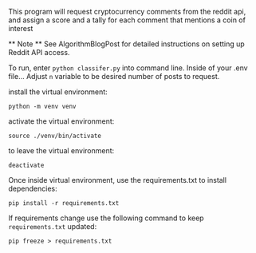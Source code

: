 
This program will request cryptocurrency comments from
the reddit api, and assign a score and a tally for each comment that mentions a coin of interest

** Note ** 
See AlgorithmBlogPost for detailed instructions on setting up Reddit API access.

To run, enter `python classifer.py` into command line.
Inside of your .env file... Adjust `n` variable to be desired number of posts to request.

install the virtual environment:

`python -m venv venv`

activate the virtual environment:

`source ./venv/bin/activate`

to leave the virtual environment:

`deactivate`

Once inside virtual environment, use the requirements.txt to install dependencies:

`pip install -r requirements.txt`

If requirements change use the following command to keep `requirements.txt` updated:

`pip freeze > requirements.txt`

